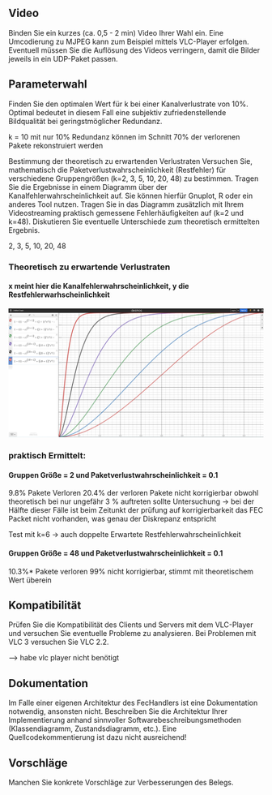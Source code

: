 


## Video
Binden Sie ein kurzes (ca. 0,5 - 2 min) Video Ihrer Wahl ein. 
Eine Umcodierung zu MJPEG kann zum Beispiel mittels VLC-Player erfolgen. 
Eventuell müssen Sie die Auflösung des Videos verringern, damit die Bilder jeweils in ein UDP-Paket passen.

## Parameterwahl
Finden Sie den optimalen Wert für k bei einer Kanalverlustrate von 10%. 
Optimal bedeutet in diesem Fall eine subjektiv zufriedenstellende Bildqualität bei geringstmöglicher Redundanz.

k = 10 mit nur 10% Redundanz können im Schnitt 70% der verlorenen Pakete rekonstruiert werden 

Bestimmung der theoretisch zu erwartenden Verlustraten
Versuchen Sie, mathematisch die Paketverlustwahrscheinlichkeit (Restfehler) 
für verschiedene Gruppengrößen (k=2, 3, 5, 10, 20, 48) zu bestimmen. 
Tragen Sie die Ergebnisse in einem Diagramm über der Kanalfehlerwahrscheinlichkeit auf. Sie können hierfür Gnuplot,
R oder ein anderes Tool nutzen. 
Tragen Sie in das Diagramm zusätzlich mit Ihrem Videostreaming praktisch gemessene Fehlerhäufigkeiten auf (k=2 und k=48).
Diskutieren Sie eventuelle Unterschiede zum theoretisch ermittelten Ergebnis.

2, 3, 5, 10, 20, 48

### Theoretisch zu erwartende Verlustraten

#### x meint hier die Kanalfehlerwahrscheinlichkeit, y die Restfehlerwarhscheinlichkeit

![img_1.png](img_1.png)


### praktisch Ermittelt:

#### Gruppen Größe = 2  und Paketverlustwahrscheinlichkeit = 0.1

9.8% Pakete Verloren
20.4% der verloren Pakete nicht korrigierbar obwohl theoretisch bei nur ungefähr 3 % auftreten sollte
Untersuchung -> bei der Hälfte dieser Fälle ist beim Zeitunkt der prüfung auf korrigierbarkeit
das FEC Packet nicht vorhanden, was genau der Diskrepanz entspricht

Test mit k=6 -> auch doppelte Erwartete Restfehlerwahrscheinlichkeit

#### Gruppen Größe = 48  und Paketverlustwahrscheinlichkeit = 0.1

10.3%* Pakete verloren
99% nicht korrigierbar, stimmt mit theoretischem Wert überein




## Kompatibilität
Prüfen Sie die Kompatibilität des Clients und Servers mit dem VLC-Player und versuchen Sie eventuelle Probleme zu analysieren.
Bei Problemen mit VLC 3 versuchen Sie VLC 2.2.

--> habe vlc player nicht benötigt

## Dokumentation
Im Falle einer eigenen Architektur des FecHandlers ist eine Dokumentation notwendig, ansonsten nicht. 
Beschreiben Sie die Architektur Ihrer Implementierung anhand sinnvoller Softwarebeschreibungsmethoden (Klassendiagramm, Zustandsdiagramm, etc.). 
Eine Quellcodekommentierung ist dazu nicht ausreichend!

## Vorschläge
Manchen Sie konkrete Vorschläge zur Verbesserungen des Belegs.